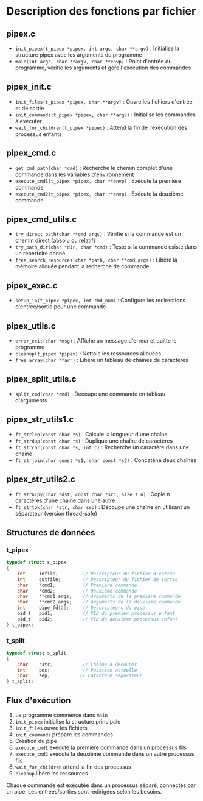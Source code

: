 # Description des fonctions par fichier

## pipex.c
- `init_pipex(t_pipex *pipex, int argc, char **argv)` : Initialise la structure pipex avec les arguments du programme
- `main(int argc, char **argv, char **envp)` : Point d'entrée du programme, vérifie les arguments et gère l'exécution des commandes

## pipex_init.c
- `init_files(t_pipex *pipex, char **argv)` : Ouvre les fichiers d'entrée et de sortie
- `init_commands(t_pipex *pipex, char **argv)` : Initialise les commandes à exécuter
- `wait_for_children(t_pipex *pipex)` : Attend la fin de l'exécution des processus enfants

## pipex_cmd.c
- `get_cmd_path(char *cmd)` : Recherche le chemin complet d'une commande dans les variables d'environnement
- `execute_cmd1(t_pipex *pipex, char **envp)` : Exécute la première commande
- `execute_cmd2(t_pipex *pipex, char **envp)` : Exécute la deuxième commande

## pipex_cmd_utils.c
- `try_direct_path(char **cmd_args)` : Vérifie si la commande est un chemin direct (absolu ou relatif)
- `try_path_dir(char *dir, char *cmd)` : Teste si la commande existe dans un répertoire donné
- `free_search_resources(char *path, char **cmd_args)` : Libère la mémoire allouée pendant la recherche de commande

## pipex_exec.c
- `setup_io(t_pipex *pipex, int cmd_num)` : Configure les redirections d'entrée/sortie pour une commande

## pipex_utils.c
- `error_exit(char *msg)` : Affiche un message d'erreur et quitte le programme
- `cleanup(t_pipex *pipex)` : Nettoie les ressources allouées
- `free_array(char **arr)` : Libère un tableau de chaînes de caractères

## pipex_split_utils.c
- `split_cmd(char *cmd)` : Découpe une commande en tableau d'arguments

## pipex_str_utils1.c
- `ft_strlen(const char *s)` : Calcule la longueur d'une chaîne
- `ft_strdup(const char *s)` : Duplique une chaîne de caractères
- `ft_strchr(const char *s, int c)` : Recherche un caractère dans une chaîne
- `ft_strjoin(char const *s1, char const *s2)` : Concatène deux chaînes

## pipex_str_utils2.c
- `ft_strncpy(char *dst, const char *src, size_t n)` : Copie n caractères d'une chaîne dans une autre
- `ft_strtok(char *str, char sep)` : Découpe une chaîne en utilisant un séparateur (version thread-safe)

## Structures de données

### t_pipex
```c
typedef struct s_pipex
{
    int     infile;         // Descripteur du fichier d'entrée
    int     outfile;        // Descripteur du fichier de sortie
    char    *cmd1;          // Première commande
    char    *cmd2;          // Deuxième commande
    char    **cmd1_args;    // Arguments de la première commande
    char    **cmd2_args;    // Arguments de la deuxième commande
    int     pipe_fd[2];     // Descripteurs du pipe
    pid_t   pid1;           // PID du premier processus enfant
    pid_t   pid2;           // PID du deuxième processus enfant
} t_pipex;
```

### t_split
```c
typedef struct s_split
{
    char    *str;           // Chaîne à découper
    int     pos;            // Position actuelle
    char    sep;           // Caractère séparateur
} t_split;
```

## Flux d'exécution

1. Le programme commence dans `main`
2. `init_pipex` initialise la structure principale
3. `init_files` ouvre les fichiers
4. `init_commands` prépare les commandes
5. Création du pipe
6. `execute_cmd1` exécute la première commande dans un processus fils
7. `execute_cmd2` exécute la deuxième commande dans un autre processus fils
8. `wait_for_children` attend la fin des processus
9. `cleanup` libère les ressources

Chaque commande est exécutée dans un processus séparé, connectés par un pipe. Les entrées/sorties sont redirigées selon les besoins.
